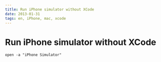 ```yaml
---
title: Run iPhone simulator without XCode
date: 2013-01-31
tags: en, iPhone, mac, xcode
---
```


# Run iPhone simulator without XCode

```
open -a "iPhone Simulator"
```
